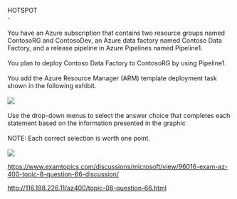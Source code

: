 HOTSPOT<br/> -<br/><br/>You have an Azure subscription that contains two resource groups named ContosoRG and ContosoDev, an Azure data factory named Contoso Data Factory, and a release pipeline in Azure Pipelines named Pipeline1.<br/><br/>You plan to deploy Contoso Data Factory to ContosoRG by using Pipeline1.<br/><br/>You add the Azure Resource Manager (ARM) template deployment task shown in the following exhibit.<br/><br/><img src="https://img.examtopics.com/az-400/image35.png"/><br/><br/>Use the drop-down menus to select the answer choice that completes each statement based on the information presented in the graphic<br/><br/>NOTE: Each correct selection is worth one point.<br/><br/><img src="https://img.examtopics.com/az-400/image36.png"/><p><a href="https://www.examtopics.com/discussions/microsoft/view/96016-exam-az-400-topic-8-question-66-discussion/">https://www.examtopics.com/discussions/microsoft/view/96016-exam-az-400-topic-8-question-66-discussion/</a></p><p><a href="http://116.198.226.11/az400/topic-08-question-66.html">http://116.198.226.11/az400/topic-08-question-66.html</a></p><script src="https://giscus.app/client.js"                    data-repo="azsamples/az204"                    data-repo-id="R_kgDOMRXzDQ"                    data-category="General"                    data-category-id="DIC_kwDOMRXzDc4Cgi27"                    data-mapping="pathname"                    data-strict="1"                    data-reactions-enabled="0"                    data-emit-metadata="0"                    data-input-position="bottom"                    data-theme="preferred_color_scheme"                    data-lang="en"                    crossorigin="anonymous"                    async>                    </script>